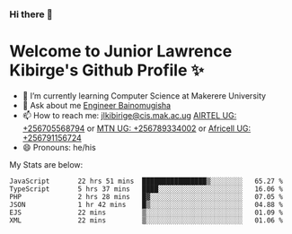 ### Hi there 👋 
# Welcome to Junior Lawrence Kibirge's Github Profile ✨
 
<!--
**juniorkibirige/juniorkibirige** is a ✨ _special_ ✨ repository because its `README.md` (this file) appears on your GitHub profile.

Here are some ideas to get you started:

- 🔭 I’m currently working on ...
- 🌱 I’m currently learning ...
- 👯 I’m looking to collaborate on ...
- 🤔 I’m looking for help with ...
- 💬 Ask me about ...
- 📫 How to reach me: ...
- 😄 Pronouns: ...
- ⚡ Fun fact: ...
-->
- 🌱 I’m currently learning Computer Science at Makerere University
- 💬 Ask about me [Engineer Bainomugisha](mailto:baino@mak.ac.ug)
- 📫 How to reach me: [jlkibirige@cis.mak.ac.ug](mailto:jlkibirige@cis.mak.ac.ug) [AIRTEL UG: +256705568794](tel:+256705568794) or [MTN UG: +256789334002](tel:+256789334002) or [Africell UG: +256791156724](tel:+256791156724)
- 😄 Pronouns: he/his

My Stats are below:

<!--START_SECTION:waka-->

```text
JavaScript       22 hrs 51 mins  ████████████████▒░░░░░░░░   65.27 %
TypeScript       5 hrs 37 mins   ████░░░░░░░░░░░░░░░░░░░░░   16.06 %
PHP              2 hrs 28 mins   █▓░░░░░░░░░░░░░░░░░░░░░░░   07.05 %
JSON             1 hr 42 mins    █▒░░░░░░░░░░░░░░░░░░░░░░░   04.88 %
EJS              22 mins         ▒░░░░░░░░░░░░░░░░░░░░░░░░   01.09 %
XML              22 mins         ▒░░░░░░░░░░░░░░░░░░░░░░░░   01.06 %
```

<!--END_SECTION:waka-->
